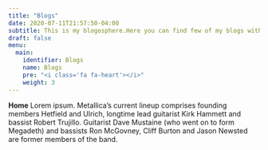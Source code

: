 ```yaml
---
title: "Blogs"
date: 2020-07-11T21:57:50-04:00
subtitle: This is my blogosphere.Here you can find few of my blogs with their latest posts.You may read all by clicking on the coresponding URL.
draft: false
menu:
  main:
    identifier: Blogs
    name: Blogs
    pre: "<i class='fa fa-heart'></i>"
    weight: 3
---
```


**Home** Lorem ipsum.
Metallica’s current lineup comprises founding members Hetfield and Ulrich, longtime lead guitarist Kirk Hammett and bassist Robert Trujillo. Guitarist Dave Mustaine (who went on to form Megadeth) and bassists Ron McGovney, Cliff Burton and Jason Newsted are former members of the band.